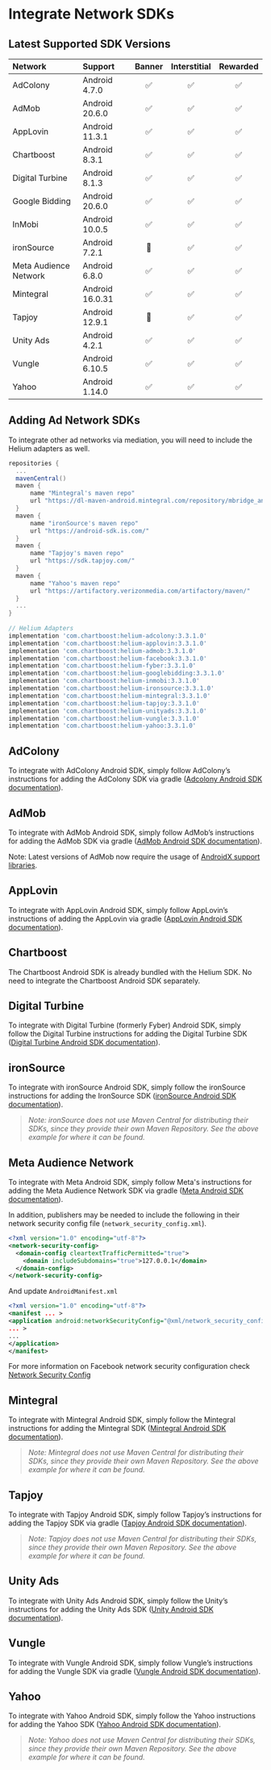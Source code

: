 # Integrate Network SDKs

## Latest Supported SDK Versions

| Network               | Support         | Banner | Interstitial | Rewarded |
| :-------------------- | :-------------- | :----: | :----------: | :------: |
| AdColony              | Android 4.7.0   |    ✅   |      ✅      |     ✅    |
| AdMob                 | Android 20.6.0  |    ✅   |      ✅      |     ✅    |
| AppLovin              | Android 11.3.1  |    ✅   |      ✅      |     ✅    |
| Chartboost            | Android 8.3.1   |    ✅   |      ✅      |     ✅    |
| Digital Turbine       | Android 8.1.3   |    ✅   |      ✅      |     ✅    |
| Google Bidding        | Android 20.6.0  |    ✅   |      ✅      |     ✅    |
| InMobi                | Android 10.0.5  |    ✅   |      ✅      |     ✅    |
| ironSource            | Android 7.2.1   |    🚫   |      ✅      |     ✅    |
| Meta Audience Network | Android 6.8.0   |    ✅   |      ✅      |     ✅    |
| Mintegral             | Android 16.0.31 |    ✅   |      ✅      |     ✅    |
| Tapjoy                | Android 12.9.1  |    🚫   |      ✅      |     ✅    |
| Unity Ads             | Android 4.2.1   |    ✅   |      ✅      |     ✅    |
| Vungle                | Android 6.10.5  |    ✅   |      ✅      |     ✅    |
| Yahoo                 | Android 1.14.0  |    ✅   |      ✅      |     ✅    |

## Adding Ad Network SDKs

To integrate other ad networks via mediation, you will need to include the Helium adapters as well.

```gradle
repositories {
  ...
  mavenCentral()
  maven {
      name "Mintegral's maven repo"
      url "https://dl-maven-android.mintegral.com/repository/mbridge_android_sdk_oversea"
  }
  maven {
      name "ironSource's maven repo"
      url "https://android-sdk.is.com/"
  }
  maven {
      name "Tapjoy's maven repo"
      url "https://sdk.tapjoy.com/"
  }
  maven {
      name "Yahoo's maven repo"
      url "https://artifactory.verizonmedia.com/artifactory/maven/"
  }
  ...
}
  
// Helium Adapters
implementation 'com.chartboost:helium-adcolony:3.3.1.0'
implementation 'com.chartboost:helium-applovin:3.3.1.0'
implementation 'com.chartboost:helium-admob:3.3.1.0'
implementation 'com.chartboost:helium-facebook:3.3.1.0'
implementation 'com.chartboost:helium-fyber:3.3.1.0'
implementation 'com.chartboost:helium-googlebidding:3.3.1.0'
implementation 'com.chartboost:helium-inmobi:3.3.1.0'
implementation 'com.chartboost:helium-ironsource:3.3.1.0'
implementation 'com.chartboost:helium-mintegral:3.3.1.0'
implementation 'com.chartboost:helium-tapjoy:3.3.1.0'
implementation 'com.chartboost:helium-unityads:3.3.1.0'
implementation 'com.chartboost:helium-vungle:3.3.1.0'
implementation 'com.chartboost:helium-yahoo:3.3.1.0'
```

## AdColony

To integrate with AdColony Android SDK, simply follow AdColony’s instructions for adding the AdColony SDK via gradle ([Adcolony Android SDK documentation](https://github.com/AdColony/AdColony-Android-SDK/wiki)).

## AdMob

To integrate with AdMob Android SDK, simply follow AdMob’s instructions for adding the AdMob SDK via gradle ([AdMob Android SDK documentation](https://developers.google.com/admob/android/quick-start)).

Note: Latest versions of AdMob now require the usage of [AndroidX support libraries](https://developer.android.com/jetpack/androidx/migrate).

## AppLovin

To integrate with AppLovin Android SDK, simply follow AppLovin’s instructions of adding the AppLovin via gradle ([AppLovin Android SDK documentation](https://dash.applovin.com/docs/integration#androidIntegration)).

## Chartboost

The Chartboost Android SDK is already bundled with the Helium SDK. No need to integrate the Chartboost Android SDK separately.

## Digital Turbine

To integrate with Digital Turbine (formerly Fyber) Android SDK, simply follow the Digital Turbine instructions for adding the Digital Turbine SDK ([Digital Turbine Android SDK documentation](https://support.inmobi.com/monetize/android-guidelines)).

## ironSource

To integrate with ironSource Android SDK, simply follow the ironSource instructions for adding the IronSource SDK ([ironSource Android SDK documentation](https://developers.ironsrc.com/ironsource-mobile/android/android-sdk)).

>_Note: ironSource does not use Maven Central for distributing their SDKs, since they provide their own Maven Repository. See the above example for where it can be found._

## Meta Audience Network

To integrate with Meta Android SDK, simply follow Meta's instructions for adding the Meta Audience Network SDK via gradle ([Meta Android SDK documentation](https://developers.facebook.com/docs/audience-network/android)).

In addition, publishers may be needed to include the following in their network security config file (`network_security_config.xml`).

```xml network_security_config.xml
<?xml version="1.0" encoding="utf-8"?>
<network-security-config>
  <domain-config cleartextTrafficPermitted="true">
    <domain includeSubdomains="true">127.0.0.1</domain>
  </domain-config>
</network-security-config>
```

And update `AndroidManifest.xml`

```xml
<?xml version="1.0" encoding="utf-8"?>
<manifest ... >
<application android:networkSecurityConfig="@xml/network_security_config"
... >
...
</application>
</manifest>
```

For more information on Facebook network security configuration check [Network Security Config](https://developers.facebook.com/docs/audience-network/android-network-security-config)

## Mintegral

To integrate with Mintegral Android SDK, simply follow the Mintegral instructions for adding the Mintegral SDK ([Mintegral Android SDK documentation](https://cdn-adn.rayjump.com/cdn-adn/v2/markdown_v2/index.html?file=sdk-m_sdk-android&lang=en)).

>_Note: Mintegral does not use Maven Central for distributing their SDKs, since they provide their own Maven Repository. See the above example for where it can be found._

## Tapjoy

To integrate with Tapjoy Android SDK, simply follow Tapjoy’s instructions for adding the Tapjoy SDK via gradle ([Tapjoy Android SDK documentation](https://dev.tapjoy.com/sdk-integration/android/getting-started-guide-publishers-android)).

>_Note: Tapjoy does not use Maven Central for distributing their SDKs, since they provide their own Maven Repository. See the above example for where it can be found._

## Unity Ads

To integrate with Unity Ads Android SDK, simply follow the Unity’s instructions for adding the Unity Ads SDK ([Unity Android SDK documentation](https://unityads.unity3d.com/help/android/integration-guide-android)).

## Vungle

To integrate with Vungle Android SDK, simply follow Vungle’s instructions for adding the Vungle SDK via gradle ([Vungle Android SDK documentation](https://support.vungle.com/hc/en-us/articles/360002922871)).

## Yahoo

To integrate with Yahoo Android SDK, simply follow the Yahoo instructions for adding the Yahoo SDK ([Yahoo Android SDK documentation](https://vas-docs-service.one-mobile-prod.aws.oath.cloud/standard-edition/integration.html)).

>_Note: Yahoo does not use Maven Central for distributing their SDKs, since they provide their own Maven Repository. See the above example for where it can be found._
